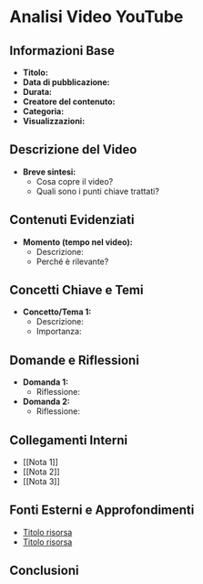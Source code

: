 # Analisi Video YouTube

## Informazioni Base
- **Titolo:** 
- **Data di pubblicazione:** 
- **Durata:** 
- **Creatore del contenuto:** 
- **Categoria:** 
- **Visualizzazioni:** 

## Descrizione del Video
- **Breve sintesi:** 
  - Cosa copre il video?
  - Quali sono i punti chiave trattati?

## Contenuti Evidenziati
- **Momento (tempo nel video):** 
  - Descrizione:
  - Perché è rilevante?

## Concetti Chiave e Temi
- **Concetto/Tema 1:** 
  - Descrizione:
  - Importanza:

## Domande e Riflessioni
- **Domanda 1:** 
  - Riflessione:
- **Domanda 2:** 
  - Riflessione:

## Collegamenti Interni
- [[Nota 1]]
- [[Nota 2]]
- [[Nota 3]]

## Fonti Esterni e Approfondimenti
- [Titolo risorsa](URL)
- [Titolo risorsa](URL)

## Conclusioni

